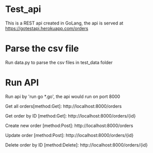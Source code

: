 # Test_api

This is a REST api created in GoLang, the api is served at https://gotestapi.herokuapp.com/orders

# Parse the csv file
Run data.py to parse the csv files in test_data folder

# Run API
Run api by 'run go *.go', the api would run on port 8000

Get all orders[method:Get]:
http://localhost:8000/orders

Get order by ID [method:Get]:
http://localhost:8000/orders/{id}

Create new order [method:Post]:
http://localhost:8000/orders

Update order [method:Post]:
http://localhost:8000/orders/{id}

Delete order by ID [method:Delete]:
http://localhost:8000/orders/{id}
